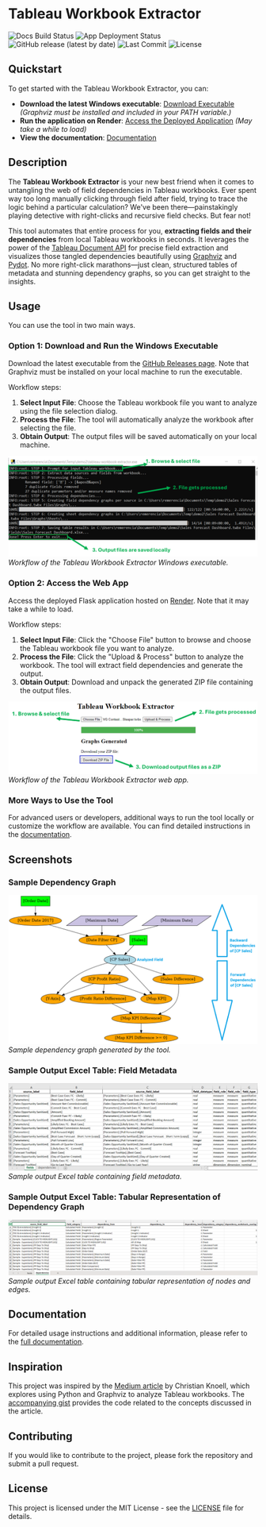 # Tableau Workbook Extractor

![Docs Build Status](https://github.com/roemeren/tableau-workbook-extractor/workflows/Build%20Documentation/badge.svg)
![App Deployment Status](https://github.com/roemeren/tableau-workbook-extractor/workflows/Deploy%20Application/badge.svg)
![GitHub release (latest by date)](https://img.shields.io/github/v/release/roemeren/tableau-workbook-extractor)
![Last Commit](https://img.shields.io/github/last-commit/roemeren/tableau-workbook-extractor)
![License](https://img.shields.io/badge/license-MIT-blue.svg)


## Quickstart

To get started with the Tableau Workbook Extractor, you can:

- **Download the latest Windows executable**: 
[Download Executable](https://github.com/roemeren/tableau-workbook-extractor/releases/latest) 
*(Graphviz must be installed and included in your PATH variable.)*
- **Run the application on Render**: [Access the Deployed Application](https://tableau-workbook-extractor.onrender.com/) *(May take a while to load)*
- **View the documentation**: [Documentation](https://roemeren.github.io/tableau-workbook-extractor/main)

## Description

The **Tableau Workbook Extractor** is your new best friend when it comes to 
untangling the web of field dependencies in Tableau workbooks. 
Ever spent way too long manually clicking through field after field, 
trying to trace the logic behind a particular calculation? 
We've been there—painstakingly playing detective with right-clicks and 
recursive field checks. But fear not!

This tool automates that entire process for you, **extracting fields and their dependencies** 
from local Tableau workbooks in seconds. It leverages 
the power of the [Tableau Document API](https://tableau.github.io/document-api-python)
for precise field extraction and visualizes those tangled dependencies 
beautifully using [Graphviz](https://graphviz.org/docs/nodes) and 
[Pydot](https://github.com/pydot/pydot). No more right-click marathons—just clean, 
structured tables of metadata and stunning dependency graphs, so you can get 
straight to the insights.

## Usage

You can use the tool in two main ways.

### Option 1: Download and Run the Windows Executable

Download the latest executable from the [GitHub Releases page](https://github.com/roemeren/tableau-workbook-extractor/releases/latest). 
Note that Graphviz must be installed on your local machine to run the executable.

Workflow steps:

1. **Select Input File**: Choose the Tableau workbook file you want to analyze using the file selection dialog.
2. **Process the File**: The tool will automatically analyze the workbook after selecting the file.
3. **Obtain Output**: The output files will be saved automatically on your local machine.

![Workflow Executable](docs/source/_static/images/22-usage-cli.png)
*Workflow of the Tableau Workbook Extractor Windows executable.*

### Option 2: Access the Web App

Access the deployed Flask application hosted on [Render](https://tableau-workbook-extractor.onrender.com/). Note that it may take a while to load.

Workflow steps:

1. **Select Input File**: Click the "Choose File" button to browse and choose 
the Tableau workbook file you want to analyze.
2. **Process the File**: Click the  "Upload & Process" button to analyze the 
workbook. The tool will extract field dependencies and generate the output.
3. **Obtain Output**: Download and unpack the generated ZIP file containing the output files.

![Workflow Web App](docs/source/_static/images/23-usage-flask.png)
*Workflow of the Tableau Workbook Extractor web app.*

### More Ways to Use the Tool

For advanced users or developers, additional ways to run the tool locally or 
customize the workflow are available. You can find detailed instructions in the 
[documentation](https://roemeren.github.io/tableau-workbook-extractor/main/usage.html).

## Screenshots

### Sample Dependency Graph

![Sample Dependency Graph](docs/source/_static/images/21-example-graph.png)
*Sample dependency graph generated by the tool.*

### Sample Output Excel Table: Field Metadata

![Sample Output Excel Table](docs/source/_static/images/06-output-file-2.png)
*Sample output Excel table containing field metadata.*

### Sample Output Excel Table: Tabular Representation of Dependency Graph

![Sample Output Excel Table](docs/source/_static/images/20-example-excel-dependencies.png)
*Sample output Excel table containing tabular representation of nodes and edges.*

## Documentation

For detailed usage instructions and additional information, please refer to 
the [full documentation](https://roemeren.github.io/tableau-workbook-extractor/main).

## Inspiration
This project was inspired by the [Medium article](https://christian-knoell.medium.com/unravel-the-complexity-of-tableau-workbooks-using-python-and-graphviz-c7e60111461a) 
by Christian Knoell, which explores using Python and Graphviz to analyze Tableau workbooks. The 
[accompanying gist](https://gist.github.com/054ad072718a9fe9c4314f833523980a.git) 
provides the code related to the concepts discussed in the article.

## Contributing

If you would like to contribute to the project, please fork the repository and submit a pull request. 

## License

This project is licensed under the MIT License - see the [LICENSE](LICENSE) file for details.